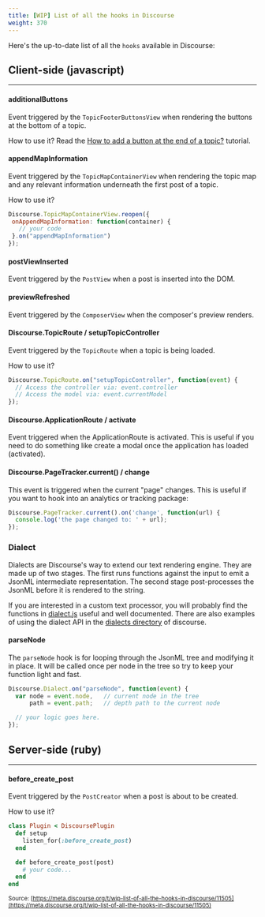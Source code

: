 ```yaml
---
title: [WIP] List of all the hooks in Discourse
weight: 370
---
```


Here's the up-to-date list of all the `hooks` available in Discourse:

## Client-side (javascript)
---

#### additionalButtons

Event triggered by the `TopicFooterButtonsView` when rendering the buttons at the bottom of a topic.

How to use it? Read the [How to add a button at the end of a topic?](http://meta.discourse.org/t/plugin-tutorial-2-how-to-add-a-button-at-the-end-of-a-topic/11040) tutorial.

#### appendMapInformation

Event triggered by the `TopicMapContainerView` when rendering the topic map and any relevant information underneath the first post of a topic.

How to use it?

```javascript
Discourse.TopicMapContainerView.reopen({
 onAppendMapInformation: function(container) {
   // your code
 }.on("appendMapInformation")
});
```

#### postViewInserted

Event triggered by the `PostView` when a post is inserted into the DOM.

#### previewRefreshed

Event triggered by the `ComposerView` when the composer's preview renders.

#### Discourse.TopicRoute / setupTopicController

Event triggered by the `TopicRoute` when a topic is being loaded.

How to use it?

```javascript
Discourse.TopicRoute.on("setupTopicController", function(event) {
  // Access the controller via: event.controller
  // Access the model via: event.currentModel
});
```

#### Discourse.ApplicationRoute / activate

Event triggered when the ApplicationRoute is activated. This is useful if you need to do something like create a modal once the application has loaded (activated). 

#### Discourse.PageTracker.current() / change

This event is triggered when the current "page" changes. This is useful if you want to hook into an analytics or tracking package:

```javascript
Discourse.PageTracker.current().on('change', function(url) {
  console.log('the page changed to: ' + url);
});
```


### Dialect

Dialects are Discourse's way to extend our text rendering engine. They are made up of two stages. The first runs functions against the input to emit a JsonML intermediate representation. The second stage post-processes the JsonML before it is rendered to the string.

If you are interested in a custom text processor, you will probably find the functions in [dialect.js](https://github.com/discourse/discourse/blob/master/app/assets/javascripts/discourse/dialects/dialect.js) useful and well documented. There are also examples of using the dialect API in the [dialects directory](https://github.com/discourse/discourse/tree/master/app/assets/javascripts/discourse/dialects) of discourse.

#### parseNode

The `parseNode` hook is for looping through the JsonML tree and modifying it in place. It will be called once per node in the tree so try to keep your function light and fast.

```javascript
Discourse.Dialect.on("parseNode", function(event) {
  var node = event.node,   // current node in the tree
      path = event.path;   // depth path to the current node

  // your logic goes here. 
});
```

## Server-side (ruby)
---

#### before_create_post

Event triggered by the `PostCreator` when a post is about to be created.

How to use it?

```ruby
class Plugin < DiscoursePlugin
  def setup
    listen_for(:before_create_post)
  end

  def before_create_post(post)
    # your code...
  end
end
```

<small class="documentation-source">Source: [https://meta.discourse.org/t/wip-list-of-all-the-hooks-in-discourse/11505](https://meta.discourse.org/t/wip-list-of-all-the-hooks-in-discourse/11505)</small>
